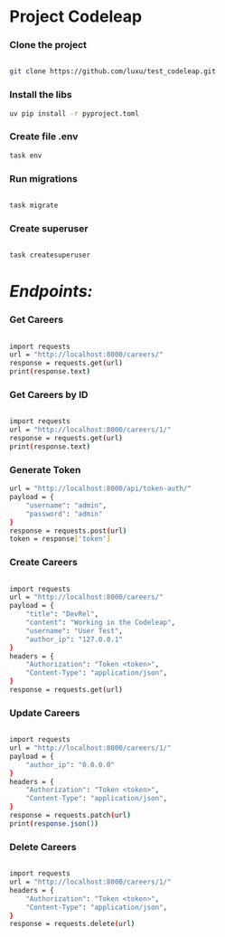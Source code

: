 # Project Codeleap

### Clone the project

````bash

git clone https://github.com/luxu/test_codeleap.git
````
### Install the libs
````bash
uv pip install -r pyproject.toml
````
### Create file .env
````bash
task env
````
### Run migrations
````bash

task migrate
````
### Create superuser
````bash

task createsuperuser
````
# *Endpoints:*
### Get Careers
````bash

import requests
url = "http://localhost:8000/careers/"
response = requests.get(url) 
print(response.text)
````
### Get Careers by ID
````bash

import requests
url = "http://localhost:8000/careers/1/"
response = requests.get(url)
print(response.text)
````
### Generate Token
````bash
url = "http://localhost:8000/api/token-auth/"
payload = {
    "username": "admin",
    "password": "admin"
}
response = requests.post(url)
token = response['token']
````
### Create Careers
````bash

import requests
url = "http://localhost:8000/careers/"
payload = {
    "title": "DevRel",
    "content": "Working in the Codeleap",
    "username": "User Test",
    "author_ip": "127.0.0.1"
}
headers = {
    "Authorization": "Token <token>",
    "Content-Type": "application/json",
}
response = requests.get(url)
````
### Update Careers
````bash

import requests
url = "http://localhost:8000/careers/1/"
payload = {
    "author_ip": "0.0.0.0"
}
headers = {
    "Authorization": "Token <token>",
    "Content-Type": "application/json",
}
response = requests.patch(url)
print(response.json())
````
### Delete Careers
````bash

import requests
url = "http://localhost:8000/careers/1/"
headers = {
    "Authorization": "Token <token>",
    "Content-Type": "application/json",
}
response = requests.delete(url)
````
